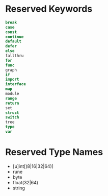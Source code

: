 # Reserved Keywords
```go
break
case
const
continue
default
defer
else
fallthru
for
func
graph
if
import
interface
map
module
range
return
set
struct
switch
tree
type
var
```
# Reserved Type Names
* [u]int[(8|16|32|64)]
* rune
* byte
* float(32|64)
* string
